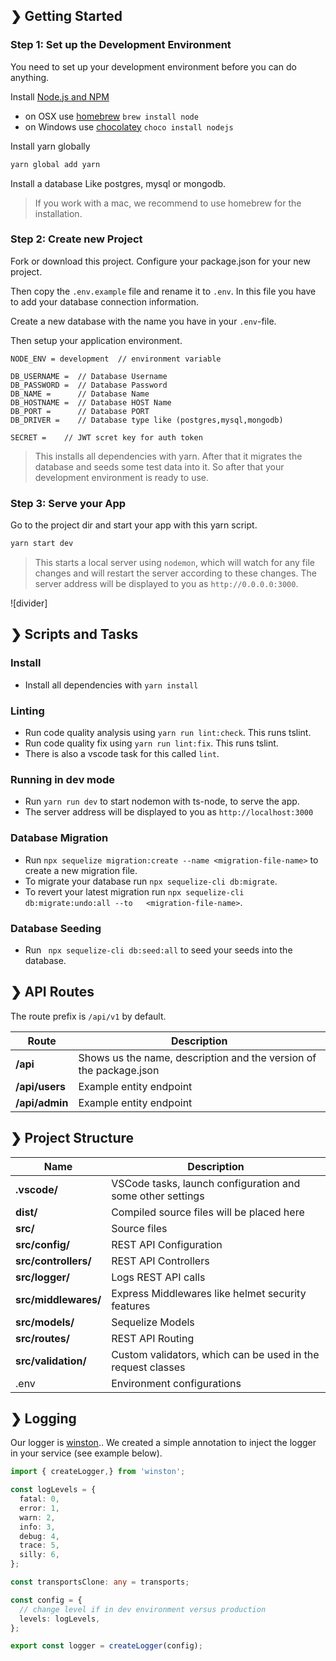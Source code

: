 
## ❯ Getting Started

### Step 1: Set up the Development Environment

You need to set up your development environment before you can do anything.

Install [Node.js and NPM](https://nodejs.org/en/download/)

- on OSX use [homebrew](http://brew.sh) `brew install node`
- on Windows use [chocolatey](https://chocolatey.org/) `choco install nodejs`

Install yarn globally

```bash
yarn global add yarn
```

Install a database Like postgres, mysql or mongodb.

> If you work with a mac, we recommend to use homebrew for the installation.

### Step 2: Create new Project

Fork or download this project. Configure your package.json for your new project.

Then copy the `.env.example` file and rename it to `.env`. In this file you have to add your database connection information.

Create a new database with the name you have in your `.env`-file.

Then setup your application environment.

```PORT = 3000
NODE_ENV = development  // environment variable

DB_USERNAME =  // Database Username
DB_PASSWORD =  // Database Password
DB_NAME =      // Database Name
DB_HOSTNAME =  // Database HOST Name
DB_PORT =      // Database PORT
DB_DRIVER =    // Database type like (postgres,mysql,mongodb)

SECRET =    // JWT scret key for auth token
```

> This installs all dependencies with yarn. After that it migrates the database and seeds some test data into it. So after that your development environment is ready to use.

### Step 3: Serve your App

Go to the project dir and start your app with this yarn script.

```bash
yarn start dev
```

> This starts a local server using `nodemon`, which will watch for any file changes and will restart the server according to these changes.
> The server address will be displayed to you as `http://0.0.0.0:3000`.

![divider]

## ❯ Scripts and Tasks

### Install

- Install all dependencies with `yarn install`

### Linting

- Run code quality analysis using `yarn run lint:check`. This runs tslint.
- Run code quality fix using `yarn run lint:fix`. This runs tslint.
- There is also a vscode task for this called `lint`.

### Running in dev mode

- Run `yarn run dev` to start nodemon with ts-node, to serve the app.
- The server address will be displayed to you as `http://localhost:3000`


### Database Migration

- Run `npx sequelize migration:create --name <migration-file-name>` to create a new migration file.
- To migrate your database run `npx sequelize-cli db:migrate`.
- To revert your latest migration run `npx sequelize-cli db:migrate:undo:all --to   <migration-file-name>`.


### Database Seeding

- Run ` npx sequelize-cli db:seed:all` to seed your seeds into the database.



## ❯ API Routes

The route prefix is `/api/v1` by default.

| Route          | Description |
| -------------- | ----------- |
| **/api**       | Shows us the name, description and the version of the package.json |
| **/api/users** | Example entity endpoint |
| **/api/admin**  | Example entity endpoint |



## ❯ Project Structure

| Name                              | Description |
| --------------------------------- | ----------- |
| **.vscode/**                      | VSCode tasks, launch configuration and some other settings |
| **dist/**                         | Compiled source files will be placed here |
| **src/**                          | Source files |
| **src/config/**          | REST API Configuration |
| **src/controllers/**          | REST API Controllers |
| **src/logger/**          |Logs REST API calls |
| **src/middlewares/**          | Express Middlewares like helmet security features |
| **src/models/**               | Sequelize Models |
| **src/routes/**               | REST API Routing |
| **src/validation/**           | Custom validators, which can be used in the request classes |
| .env                      | Environment configurations |



## ❯ Logging

Our logger is [winston](https://github.com/winstonjs/winston)..
We created a simple annotation to inject the logger in your service (see example below).

```typescript
import { createLogger,} from 'winston';

const logLevels = {
  fatal: 0,
  error: 1,
  warn: 2,
  info: 3,
  debug: 4,
  trace: 5,
  silly: 6,
};

const transportsClone: any = transports;

const config = {
  // change level if in dev environment versus production
  levels: logLevels,
};

export const logger = createLogger(config);
```